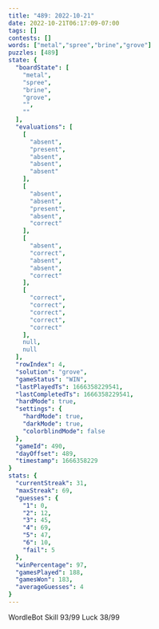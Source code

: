 ```yaml
---
title: "489: 2022-10-21"
date: 2022-10-21T06:17:09-07:00
tags: []
contests: []
words: ["metal","spree","brine","grove"]
puzzles: [489]
state: {
  "boardState": [
    "metal",
    "spree",
    "brine",
    "grove",
    "",
    ""
  ],
  "evaluations": [
    [
      "absent",
      "present",
      "absent",
      "absent",
      "absent"
    ],
    [
      "absent",
      "absent",
      "present",
      "absent",
      "correct"
    ],
    [
      "absent",
      "correct",
      "absent",
      "absent",
      "correct"
    ],
    [
      "correct",
      "correct",
      "correct",
      "correct",
      "correct"
    ],
    null,
    null
  ],
  "rowIndex": 4,
  "solution": "grove",
  "gameStatus": "WIN",
  "lastPlayedTs": 1666358229541,
  "lastCompletedTs": 1666358229541,
  "hardMode": true,
  "settings": {
    "hardMode": true,
    "darkMode": true,
    "colorblindMode": false
  },
  "gameId": 490,
  "dayOffset": 489,
  "timestamp": 1666358229
}
stats: {
  "currentStreak": 31,
  "maxStreak": 69,
  "guesses": {
    "1": 0,
    "2": 12,
    "3": 45,
    "4": 69,
    "5": 47,
    "6": 10,
    "fail": 5
  },
  "winPercentage": 97,
  "gamesPlayed": 188,
  "gamesWon": 183,
  "averageGuesses": 4
}
---
```

<!-- more -->

WordleBot
Skill 93/99
Luck 38/99
